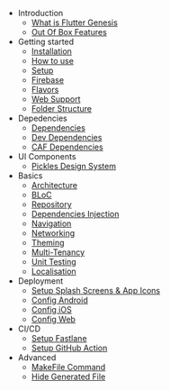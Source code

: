 - Introduction
  - [What is Flutter Genesis](./docs/starting/introduction.md)
  - [Out Of Box Features]()
- Getting started
  - [Installation](/)
  - [How to use](./docs/starting/installation.md)
  - [Setup]()
   - [Firebase]()
   - [Flavors]()
   - [Web Support]()
  - [Folder Structure](./docs/starting/folder_structure.md)
- Depedencies
   - [Dependencies](./docs/dependencies/dependencies.md)
   - [Dev Dependencies](./docs/dependencies/dev_dependencies.md)
   - [CAF Dependencies](./docs/dependencies/caf_dependencies.md)
- UI Components
  - [Pickles Design System]()
- Basics
  - [Architecture]()
   - [BLoC]()
   - [Repository]()
   - [Dependencies Injection]()
  - [Navigation]()
  - [Networking]()
  - [Theming]()
  - [Multi-Tenancy]()
  - [Unit Testing]()
  - [Localisation]()
- Deployment
  - [Setup Splash Screens & App Icons]()
  - [Config Android]()
  - [Config iOS]()
  - [Config Web]()
- CI/CD
  - [Setup Fastlane]()
  - [Setup GitHub Action]()
- Advanced
  - [MakeFile Command](./docs/misc/makefile_cmd.md)
  - [Hide Generated File](./docs/misc/hide_generated_file.md)
